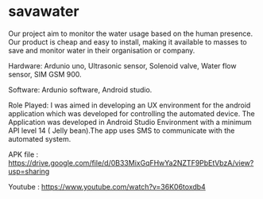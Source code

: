 # savawater
Our project aim to monitor the water usage based on the human presence. Our product is cheap and easy to install, making it available to masses to save and monitor water in their organisation or company.

Hardware: Ardunio uno, Ultrasonic sensor, Solenoid valve, Water flow sensor, SIM GSM 900.

Software: Ardunio software, Android studio.

Role Played: I was aimed in developing an UX environment for the android application which
was developed for controlling the automated device. The Application was developed in Android
Studio Environment with a minimum API level 14 ( Jelly bean).The app uses SMS to
communicate with the automated system.

APK file : https://drive.google.com/file/d/0B33MixGqFHwYa2NZTF9PbEtVbzA/view?usp=sharing

Youtube : https://www.youtube.com/watch?v=36K06toxdb4
